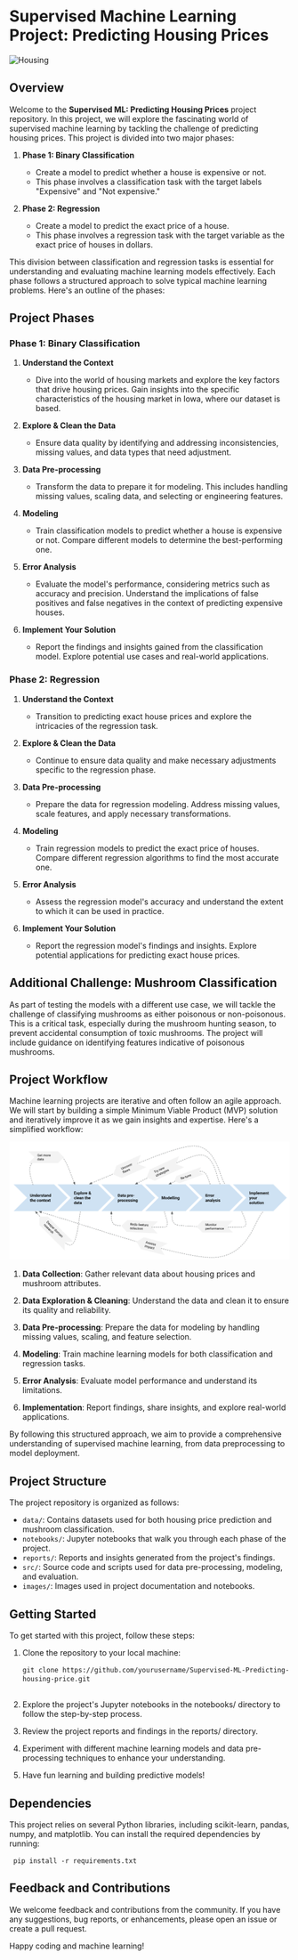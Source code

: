 # Supervised Machine Learning Project: Predicting Housing Prices

![Housing](https://images.pexels.com/photos/5374212/pexels-photo-5374212.jpeg)

## Overview

Welcome to the **Supervised ML: Predicting Housing Prices** project repository. In this project, we will explore the fascinating world of supervised machine learning by tackling the challenge of predicting housing prices. This project is divided into two major phases:

1. **Phase 1: Binary Classification**
   - Create a model to predict whether a house is expensive or not.
   - This phase involves a classification task with the target labels "Expensive" and "Not expensive."

2. **Phase 2: Regression**
   - Create a model to predict the exact price of a house.
   - This phase involves a regression task with the target variable as the exact price of houses in dollars.

This division between classification and regression tasks is essential for understanding and evaluating machine learning models effectively. Each phase follows a structured approach to solve typical machine learning problems. Here's an outline of the phases:

## Project Phases

### Phase 1: Binary Classification

1. **Understand the Context**
   - Dive into the world of housing markets and explore the key factors that drive housing prices. Gain insights into the specific characteristics of the housing market in Iowa, where our dataset is based.

2. **Explore & Clean the Data**
   - Ensure data quality by identifying and addressing inconsistencies, missing values, and data types that need adjustment.

3. **Data Pre-processing**
   - Transform the data to prepare it for modeling. This includes handling missing values, scaling data, and selecting or engineering features.

4. **Modeling**
   - Train classification models to predict whether a house is expensive or not. Compare different models to determine the best-performing one.

5. **Error Analysis**
   - Evaluate the model's performance, considering metrics such as accuracy and precision. Understand the implications of false positives and false negatives in the context of predicting expensive houses.

6. **Implement Your Solution**
   - Report the findings and insights gained from the classification model. Explore potential use cases and real-world applications.

### Phase 2: Regression

1. **Understand the Context**
   - Transition to predicting exact house prices and explore the intricacies of the regression task.

2. **Explore & Clean the Data**
   - Continue to ensure data quality and make necessary adjustments specific to the regression phase.

3. **Data Pre-processing**
   - Prepare the data for regression modeling. Address missing values, scale features, and apply necessary transformations.

4. **Modeling**
   - Train regression models to predict the exact price of houses. Compare different regression algorithms to find the most accurate one.

5. **Error Analysis**
   - Assess the regression model's accuracy and understand the extent to which it can be used in practice.

6. **Implement Your Solution**
   - Report the regression model's findings and insights. Explore potential applications for predicting exact house prices.

## Additional Challenge: Mushroom Classification

As part of testing the models with a different use case, we will tackle the challenge of classifying mushrooms as either poisonous or non-poisonous. This is a critical task, especially during the mushroom hunting season, to prevent accidental consumption of toxic mushrooms. The project will include guidance on identifying features indicative of poisonous mushrooms.

## Project Workflow

Machine learning projects are iterative and often follow an agile approach. We will start by building a simple Minimum Viable Product (MVP) solution and iteratively improve it as we gain insights and expertise. Here's a simplified workflow:

![Alt Text](images/workflow.png)

1. **Data Collection**: Gather relevant data about housing prices and mushroom attributes.

2. **Data Exploration & Cleaning**: Understand the data and clean it to ensure its quality and reliability.

3. **Data Pre-processing**: Prepare the data for modeling by handling missing values, scaling, and feature selection.

4. **Modeling**: Train machine learning models for both classification and regression tasks.

5. **Error Analysis**: Evaluate model performance and understand its limitations.

6. **Implementation**: Report findings, share insights, and explore real-world applications.

By following this structured approach, we aim to provide a comprehensive understanding of supervised machine learning, from data preprocessing to model deployment.

## Project Structure

The project repository is organized as follows:

- `data/`: Contains datasets used for both housing price prediction and mushroom classification.
- `notebooks/`: Jupyter notebooks that walk you through each phase of the project.
- `reports/`: Reports and insights generated from the project's findings.
- `src/`: Source code and scripts used for data pre-processing, modeling, and evaluation.
- `images/`: Images used in project documentation and notebooks.

## Getting Started

To get started with this project, follow these steps:

1. Clone the repository to your local machine:

   ```shell
   git clone https://github.com/yourusername/Supervised-ML-Predicting-housing-price.git

   
2. Explore the project's Jupyter notebooks in the notebooks/ directory to follow the step-by-step process.

3. Review the project reports and findings in the reports/ directory.

4. Experiment with different machine learning models and data pre-processing techniques to enhance your understanding.

5. Have fun learning and building predictive models!


## Dependencies
This project relies on several Python libraries, including scikit-learn, pandas, numpy, and matplotlib. You can install the required dependencies by running:

 ```shell
  pip install -r requirements.txt
```

## Feedback and Contributions
We welcome feedback and contributions from the community. If you have any suggestions, bug reports, or enhancements, please open an issue or create a pull request.

Happy coding and machine learning!
